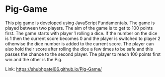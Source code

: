 # Pig-Game
This pig game is developed using JavaScript Fundamentals. 
The game is played between two players. The aim of the game is to get to 100 points first. 
The game starts with player 1 rolling a dice. If the number on the dice is 1 then the current score becomes 0 and the player is switched to player 2 otherwise the dice number is added to the current score.
The player can also hold their score after rolling the dice a few times to be safe and this passes the chance to the second player. 
The player to reach 100 points first win and the other is the Pig.

Link: https://shubhpatel06.github.io/Pig-Game/
